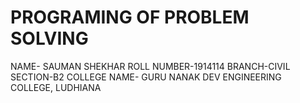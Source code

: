 # PROGRAMING OF PROBLEM SOLVING

NAME- SAUMAN SHEKHAR 
ROLL NUMBER-1914114
BRANCH-CIVIL
SECTION-B2
COLLEGE NAME- GURU NANAK DEV ENGINEERING COLLEGE, LUDHIANA
